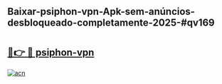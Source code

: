 ## Baixar-psiphon-vpn-Apk-sem-anúncios-desbloqueado-completamente-2025-#qv169

# <h2><a href="https://ainizakaria.my?title=psiphon-vpn&ref=20M">🔗👉 🔴 psiphon-vpn</a></h2>

[![acn](https://github.com/user-attachments/assets/0f9c940e-d8b0-45ae-aac7-cd30a18b3e1c)](https://ainizakaria.my?title=psiphon-vpn&ref=20M)

